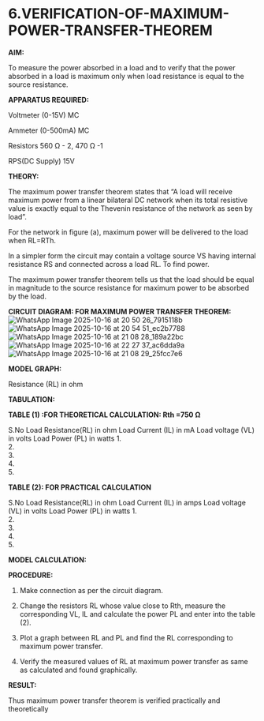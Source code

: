 # 6.VERIFICATION-OF-MAXIMUM-POWER-TRANSFER-THEOREM

**AIM:**

To measure the power absorbed in a load and to verify that the power absorbed in a load is maximum only when load resistance is equal to the source resistance.

**APPARATUS REQUIRED:**

Voltmeter (0-15V) MC

Ammeter (0-500mA) MC

Resistors 560 Ω - 2, 470 Ω -1

RPS(DC Supply)  15V	

**THEORY:**

The maximum power transfer theorem states that “A load will receive maximum power from a linear bilateral DC network when its total resistive value is exactly equal to the Thevenin resistance of the network as seen by load”.

For the network in figure (a), maximum power will be delivered to the load when RL=RTh.

In a simpler form the circuit may contain a voltage source VS having internal resistance RS and connected across a load RL. To find power.
 
The maximum power transfer theorem tells us that the load should be equal in magnitude to the source resistance for maximum power to be absorbed by the load.

**CIRCUIT DIAGRAM: FOR MAXIMUM POWER TRANSFER THEOREM:**
![WhatsApp Image 2025-10-16 at 20 50 26_7915118b](https://github.com/user-attachments/assets/03f405b9-4de8-4d13-b54e-12471072f0f2)
![WhatsApp Image 2025-10-16 at 20 54 51_ec2b7788](https://github.com/user-attachments/assets/b8da36f6-3125-4f6d-a8f5-a0d2eeea7222)
![WhatsApp Image 2025-10-16 at 21 08 28_189a22bc](https://github.com/user-attachments/assets/6218d2ae-0f79-4d29-abc7-7f6c062336bc)
![WhatsApp Image 2025-10-16 at 22 27 37_ac6dda9a](https://github.com/user-attachments/assets/aef34b27-5bf5-4292-9e25-9c350a1a8b26)
![WhatsApp Image 2025-10-16 at 21 08 29_25fcc7e6](https://github.com/user-attachments/assets/f8c052d7-84e1-4283-9207-8c6c359f0ff9)



**MODEL GRAPH:**

Resistance (RL) in ohm

**TABULATION:**
 
**TABLE (1) :FOR THEORETICAL CALCULATION: Rth =750 Ω**

S.No	Load
Resistance(RL) in ohm	Load
Current (IL) in mA	Load
voltage (VL) in volts	Load Power (PL) in watts
1.				
2.				
3.				
4.				
5.				


**TABLE (2): FOR PRACTICAL CALCULATION**

S.No	Load
Resistance(RL) in ohm	Load
Current (IL) in amps	Load
voltage (VL) in volts	Load Power (PL) in watts
1.				
2.				
3.				
4.				
5.				


**MODEL CALCULATION:**

**PROCEDURE:**

1.	Make connection as per the circuit diagram.

2.	Change the resistors RL whose value close to Rth, measure the corresponding VL, IL and calculate the power PL and enter into the table (2).

3.	Plot a graph between RL and PL and find the RL corresponding to maximum power transfer.

4.	Verify the measured values of RL at maximum power transfer as same as calculated and found graphically.

**RESULT:**

Thus maximum power transfer theorem is verified practically and theoretically


